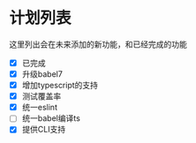 # 计划列表
这里列出会在未来添加的新功能，和已经完成的功能

- [X] 已完成
- [X] 升级babel7
- [X] 增加typescript的支持
- [X] 测试覆盖率
- [X] 统一eslint
- [ ] 统一babel编译ts
- [X] 提供CLI支持
